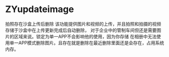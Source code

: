 # ZYupdateimage
拍照存在沙盒上传后删除
该功能提供图片和视频的上传，并且拍照和拍摄的视频存储于沙盒中在上传更新完成后自动删除，
对于企业中的管制车间但还是需要图片的区域来说。锁定为单一APP不会影响他的使用，因为你存储
在相册中无法使用单一APP模式删除图片。且存在就是删除在最近删除里面还是会存在，占用系统内存。
